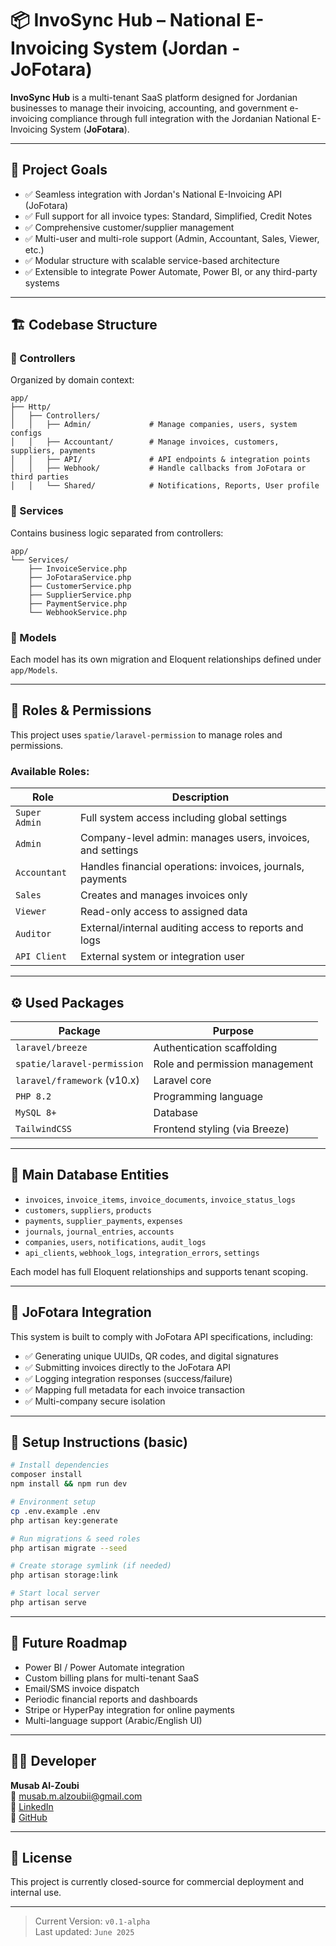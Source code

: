 # 📦 InvoSync Hub – National E-Invoicing System (Jordan - JoFotara)

**InvoSync Hub** is a multi-tenant SaaS platform designed for Jordanian businesses to manage their invoicing, accounting, and government e-invoicing compliance through full integration with the Jordanian National E-Invoicing System (**JoFotara**).

---

## 🎯 Project Goals

- ✅ Seamless integration with Jordan's National E-Invoicing API (JoFotara)
- ✅ Full support for all invoice types: Standard, Simplified, Credit Notes
- ✅ Comprehensive customer/supplier management
- ✅ Multi-user and multi-role support (Admin, Accountant, Sales, Viewer, etc.)
- ✅ Modular structure with scalable service-based architecture
- ✅ Extensible to integrate Power Automate, Power BI, or any third-party systems

---

## 🏗️ Codebase Structure

### 📁 Controllers
Organized by domain context:

```
app/
├── Http/
│   ├── Controllers/
│   │   ├── Admin/             # Manage companies, users, system configs
│   │   ├── Accountant/        # Manage invoices, customers, suppliers, payments
│   │   ├── API/               # API endpoints & integration points
│   │   ├── Webhook/           # Handle callbacks from JoFotara or third parties
│   │   └── Shared/            # Notifications, Reports, User profile
```

### 📁 Services
Contains business logic separated from controllers:

```
app/
└── Services/
    ├── InvoiceService.php
    ├── JoFotaraService.php
    ├── CustomerService.php
    ├── SupplierService.php
    ├── PaymentService.php
    └── WebhookService.php
```

### 📁 Models
Each model has its own migration and Eloquent relationships defined under `app/Models`.

---

## 🔐 Roles & Permissions

This project uses `spatie/laravel-permission` to manage roles and permissions.

### Available Roles:

| Role         | Description                                                  |
|--------------|--------------------------------------------------------------|
| `Super Admin`| Full system access including global settings                 |
| `Admin`      | Company-level admin: manages users, invoices, and settings   |
| `Accountant` | Handles financial operations: invoices, journals, payments   |
| `Sales`      | Creates and manages invoices only                            |
| `Viewer`     | Read-only access to assigned data                            |
| `Auditor`    | External/internal auditing access to reports and logs        |
| `API Client` | External system or integration user                          |

---

## ⚙️ Used Packages

| Package                             | Purpose                                 |
|-------------------------------------|-----------------------------------------|
| `laravel/breeze`                    | Authentication scaffolding              |
| `spatie/laravel-permission`         | Role and permission management          |
| `laravel/framework` (v10.x)         | Laravel core                            |
| `PHP 8.2`                           | Programming language                    |
| `MySQL 8+`                          | Database                                |
| `TailwindCSS`                       | Frontend styling (via Breeze)           |

---

## 🧾 Main Database Entities

- `invoices`, `invoice_items`, `invoice_documents`, `invoice_status_logs`
- `customers`, `suppliers`, `products`
- `payments`, `supplier_payments`, `expenses`
- `journals`, `journal_entries`, `accounts`
- `companies`, `users`, `notifications`, `audit_logs`
- `api_clients`, `webhook_logs`, `integration_errors`, `settings`

Each model has full Eloquent relationships and supports tenant scoping.

---

## 🧩 JoFotara Integration

This system is built to comply with JoFotara API specifications, including:

- ✅ Generating unique UUIDs, QR codes, and digital signatures
- ✅ Submitting invoices directly to the JoFotara API
- ✅ Logging integration responses (success/failure)
- ✅ Mapping full metadata for each invoice transaction
- ✅ Multi-company secure isolation

---

## 🧰 Setup Instructions (basic)

```bash
# Install dependencies
composer install
npm install && npm run dev

# Environment setup
cp .env.example .env
php artisan key:generate

# Run migrations & seed roles
php artisan migrate --seed

# Create storage symlink (if needed)
php artisan storage:link

# Start local server
php artisan serve
```

---

## 🧠 Future Roadmap

- Power BI / Power Automate integration
- Custom billing plans for multi-tenant SaaS
- Email/SMS invoice dispatch
- Periodic financial reports and dashboards
- Stripe or HyperPay integration for online payments
- Multi-language support (Arabic/English UI)

---

## 👨‍💻 Developer

**Musab Al-Zoubi**  
📧 musab.m.alzoubii@gmail.com  
🔗 [LinkedIn](https://www.linkedin.com/in/musab-al-zoubi)  
🔗 [GitHub](https://github.com/MusabAlzo3bi)

---

## 📄 License

This project is currently closed-source for commercial deployment and internal use.

---

> Current Version: `v0.1-alpha`  
> Last updated: `June 2025`